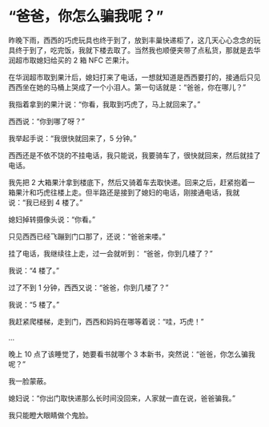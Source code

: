 # “爸爸，你怎么骗我呢？”

昨晚下雨，西西的巧虎玩具也终于到了，放到丰巢快递柜了，这几天心心念念的玩具终于到了，吃完饭，我就下楼去取了。当然我也顺便夹带了点私货，那就是去华润超市取媳妇给买的 2 箱 NFC 芒果汁。

在华润超市取到果汁后，媳妇打来了电话，一想就知道是西西要打的，接通后只见西西坐在她的马桶上哭成了一个小泪人。第一句话就是：“爸爸，你在哪儿？”

我指着拿到的果汁说：“你看，我取到巧虎了，马上就回来了。”

西西说：“你到哪了呀？”

我举起手说：“我很快就回来了，5 分钟。”

西西还是不依不饶的不挂电话，我只能说，我要骑车了，很快就回来，然后就挂了电话。

我先把 2 大箱果汁拿到楼底下，然后又骑着车去取快递。回来之后，赶紧抱着一箱果汁和巧虎往楼上走。但半路还是接到了媳妇的电话，刚接通电话，我就说：“我已经到 4 楼了。”

媳妇掉转摄像头说：“你看。”

只见西西已经飞蹦到门口那了，还说：“爸爸来喽。”

挂了电话，我继续往上走，过一会就听到： “爸爸，你到几楼了？”

我说：“4 楼了。”

过了不到 1 分钟，西西又说：“爸爸，你到几楼了？”

我说：“5 楼了。”

我赶紧爬楼梯，走到门，西西和妈妈在哪等着说：“哇，巧虎！”

...

晚上 10 点了该睡觉了，她要看书就哪个 3 本新书，突然说：“爸爸，你怎么骗我呢？”

我一脸蒙蔽。

媳妇说：“你出门取快递那么长时间没回来，人家就一直在说，爸爸骗我。”

我只能瞪大眼睛做个鬼脸。

